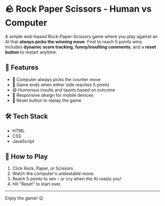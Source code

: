 # 🪨 Rock Paper Scissors - Human vs Computer

A simple web-based Rock-Paper-Scissors game where you play against an AI that **always picks the winning move**. First to reach 5 points wins. Includes **dynamic score tracking**, **funny/insulting comments**, and a **reset button** to restart anytime.

## 🔹 Features

- 🤖 Computer always picks the counter move
- 🏁 Game ends when either side reaches 5 points
- 😄 Humorous insults and taunts based on outcome
- 📱 Responsive design for mobile devices
- 🔄 Reset button to replay the game

## 🛠️ Tech Stack

- HTML
- CSS
- JavaScript

## 🚀 How to Play

1. Click Rock, Paper, or Scissors.
2. Watch the computer's unbeatable move.
3. Reach 5 points to win – or cry when the AI roasts you!
4. Hit "Reset" to start over.

---

Enjoy the game! 😉

